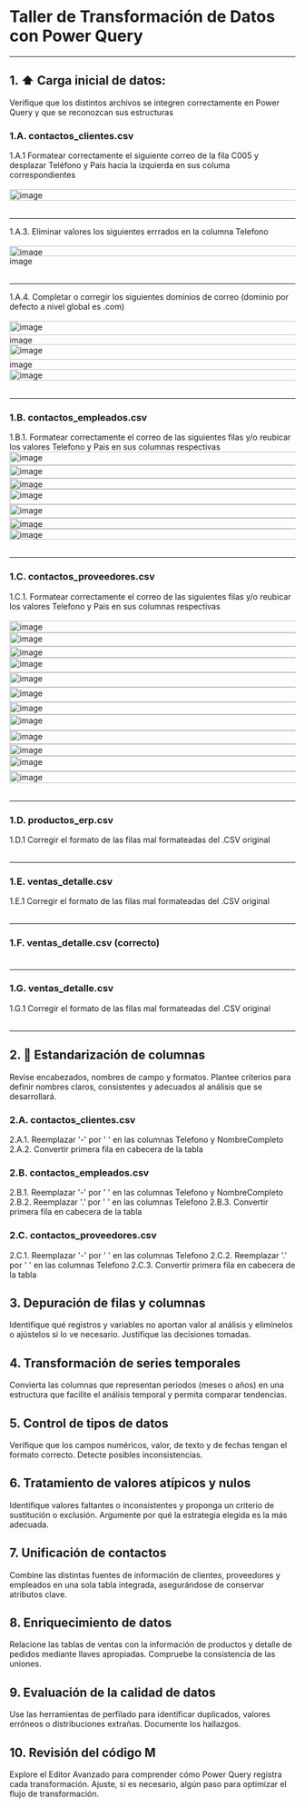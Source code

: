 # Taller de Transformación de Datos con Power Query
---
## 1. ⬆️ Carga inicial de datos:
Verifique que los distintos archivos se integren correctamente en Power Query y que se
reconozcan sus estructuras

### 1.A. contactos_clientes.csv
1.A.1 Formatear correctamente el siguiente correo de la fila C005 y desplazar Teléfono y País hacia la izquierda en sus columa correspondientes<br><br>
   <img width="1157" height="20" alt="image" src="https://github.com/user-attachments/assets/d0765446-96ee-438d-8821-e9e95cf94c5d" />
   <br><br><hr>
1.A.3. Eliminar valores los siguientes errrados en la columna Telefono<br><br>
   <img width="1169" height="18" alt="image" src="https://github.com/user-attachments/assets/d99dec03-6e52-4ed3-a323-c7daa0c27cff" />
   <img width="1184" height="17" alt="image" src="https://github.com/user-attachments/assets/104f6865-9239-4368-b213-a205ebb0216a" />
   <br><br><hr>
1.A.4. Completar o corregir los siguientes dominios de correo (dominio por defecto a nivel global es .com)<br><br>
   <img width="1186" height="25" alt="image" src="https://github.com/user-attachments/assets/aab9d726-359a-4dea-b21e-c4162950f6eb" />
	<img width="1027" height="16" alt="image" src="https://github.com/user-attachments/assets/19ca539a-ba3c-4d83-a23f-5edbcc056e43" />
	<img width="1021" height="27" alt="image" src="https://github.com/user-attachments/assets/439458c7-5b53-4345-ab47-96ba0930aad6" />
	<img width="1026" height="17" alt="image" src="https://github.com/user-attachments/assets/9db077d8-ffe9-4327-ac97-d42d8af79010" />
	<img width="1026" height="20" alt="image" src="https://github.com/user-attachments/assets/b53e3af4-6850-47d5-b333-de2d26c8ab17" />
	<br><br><hr>


### 1.B. contactos_empleados.csv
1.B.1. Formatear correctamente el correo de las siguientes filas y/o reubicar los valores Telefono y Pais en sus columnas respectivas
   <img width="1000" height="24" alt="image" src="https://github.com/user-attachments/assets/24eaced2-6927-4d2c-a6e2-18aaf34543d7" />
   <img width="976" height="23" alt="image" src="https://github.com/user-attachments/assets/be0bd35e-c9b7-43e5-abea-25ee688408d0" />
   <img width="993" height="19" alt="image" src="https://github.com/user-attachments/assets/fa16b3ed-0dbb-470a-8fdd-b6158d9a8ff6" />
   <img width="1138" height="27" alt="image" src="https://github.com/user-attachments/assets/50f4e291-f7a9-4c6e-a0d6-c61805606b49" />
   <img width="1136" height="24" alt="image" src="https://github.com/user-attachments/assets/80807345-c21e-4cfd-882d-6448f2abdbfd" />
   <img width="1108" height="19" alt="image" src="https://github.com/user-attachments/assets/0fc52f00-bd5b-4c8d-ba3d-394396aa2314" />
   <img width="1113" height="19" alt="image" src="https://github.com/user-attachments/assets/900f89c1-4cad-4b22-be69-8c0bf01d02ab" />
<br><br><hr>


### 1.C. contactos_proveedores.csv
1.C.1. Formatear correctamente el correo de las siguientes filas y/o reubicar los valores Telefono y Pais en sus columnas respectivas<br><br>
<img width="1020" height="21" alt="image" src="https://github.com/user-attachments/assets/598be86e-69cd-4f93-bb85-e0786a094062" />
<img width="1015" height="24" alt="image" src="https://github.com/user-attachments/assets/bf5a5f45-ada3-482f-8d8f-499f8b62f558" />
<img width="1009" height="20" alt="image" src="https://github.com/user-attachments/assets/52f6fd97-6f8f-49d6-a290-63d908615b1f" />
<img width="1130" height="26" alt="image" src="https://github.com/user-attachments/assets/9deb361e-a45d-492b-9802-7495ee477e37" />
<img width="1131" height="26" alt="image" src="https://github.com/user-attachments/assets/6355d7ce-560f-4bb6-8dc2-a00d3dfe243a" />
<img width="1129" height="26" alt="image" src="https://github.com/user-attachments/assets/7dd8353c-46b6-4904-b19c-df00f82e1e02" />
<img width="1136" height="22" alt="image" src="https://github.com/user-attachments/assets/06456fe2-2881-41cd-94b2-7f2b14d71783" />
<img width="1132" height="28" alt="image" src="https://github.com/user-attachments/assets/a87d0ce7-77d5-4a4a-998b-684827ee49c3" />
<img width="1129" height="24" alt="image" src="https://github.com/user-attachments/assets/13c64d6b-79d1-422d-ae9d-aa9146ce1ef8" />
<img width="973" height="21" alt="image" src="https://github.com/user-attachments/assets/2ec9b953-a020-4883-8db6-789c3f7f6c18" />
<img width="971" height="27" alt="image" src="https://github.com/user-attachments/assets/bbef4df3-4f8a-4a27-9e51-11de673d9689" />
<img width="1135" height="21" alt="image" src="https://github.com/user-attachments/assets/1dda1a78-3213-4143-b992-356b52974888" />
<br><br><hr>

### 1.D. productos_erp.csv
1.D.1 Corregir el formato de las filas mal formateadas del .CSV original<br><br><hr>

### 1.E. ventas_detalle.csv
1.E.1 Corregir el formato de las filas mal formateadas del .CSV original<br><br><hr>

### 1.F. ventas_detalle.csv (correcto)<br><br><hr>

### 1.G. ventas_detalle.csv
1.G.1 Corregir el formato de las filas mal formateadas del .CSV original<br><br><hr>
 




## 2. 🧱 Estandarización de columnas
Revise encabezados, nombres de campo y formatos. Plantee criterios para definir nombres
claros, consistentes y adecuados al análisis que se desarrollará.


### 2.A. contactos_clientes.csv
2.A.1. Reemplazar '-' por ' ' en las columnas Telefono y NombreCompleto
2.A.2. Convertir primera fila en cabecera de la tabla

### 2.B. contactos_empleados.csv
2.B.1. Reemplazar '-' por ' ' en las columnas Telefono y NombreCompleto
2.B.2. Reemplazar '.' por ' ' en las columnas Telefono
2.B.3. Convertir primera fila en cabecera de la tabla


### 2.C. contactos_proveedores.csv
2.C.1. Reemplazar '-' por ' ' en las columnas Telefono
2.C.2. Reemplazar '.' por ' ' en las columnas Telefono
2.C.3. Convertir primera fila en cabecera de la tabla







## 3. Depuración de filas y columnas
Identifique qué registros y variables no aportan valor al análisis y elimínelos o ajústelos si
lo ve necesario. Justifique las decisiones tomadas.
## 4. Transformación de series temporales
Convierta las columnas que representan periodos (meses o años) en una estructura que
facilite el análisis temporal y permita comparar tendencias.
## 5. Control de tipos de datos
Verifique que los campos numéricos, valor, de texto y de fechas tengan el formato correcto.
Detecte posibles inconsistencias.
## 6. Tratamiento de valores atípicos y nulos
Identifique valores faltantes o inconsistentes y proponga un criterio de sustitución o
exclusión. Argumente por qué la estrategia elegida es la más adecuada.
## 7. Unificación de contactos
Combine las distintas fuentes de información de clientes, proveedores y empleados en una
sola tabla integrada, asegurándose de conservar atributos clave.
## 8. Enriquecimiento de datos
Relacione las tablas de ventas con la información de productos y detalle de pedidos
mediante llaves apropiadas. Compruebe la consistencia de las uniones.
## 9. Evaluación de la calidad de datos
Use las herramientas de perfilado para identificar duplicados, valores erróneos o
distribuciones extrañas. Documente los hallazgos.
## 10. Revisión del código M
Explore el Editor Avanzado para comprender cómo Power Query registra cada
transformación. Ajuste, si es necesario, algún paso para optimizar el flujo de
transformación.

